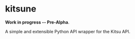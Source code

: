 # kitsune

**Work in progress -- Pre-Alpha**.

A simple and extensible Python API wrapper for the Kitsu API. 